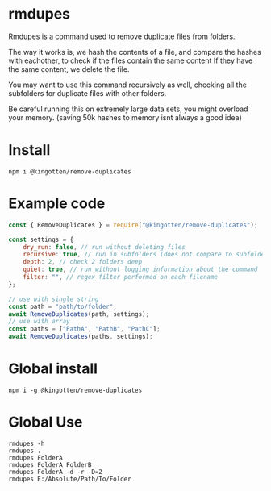 # rmdupes
Rmdupes is a command used to remove duplicate files from folders.

The way it works is, we hash the contents of a file, and compare the hashes with eachother, to check if the files contain the same content
If they have the same content, we delete the file.

You may want to use this command recursively as well, checking all the subfolders for duplicate files with other folders.

Be careful running this on extremely large data sets, you might overload your memory. (saving 50k hashes to memory isnt always a good idea)

# Install
`npm i @kingotten/remove-duplicates`

# Example code
```js
const { RemoveDuplicates } = require("@kingotten/remove-duplicates");

const settings = {
    dry_run: false, // run without deleting files
    recursive: true, // run in subfolders (does not compare to subfolders tho)
    depth: 2, // check 2 folders deep
    quiet: true, // run without logging information about the command
    filter: "", // regex filter performed on each filename
};

// use with single string
const path = "path/to/folder";
await RemoveDuplicates(path, settings);
// use with array
const paths = ["PathA", "PathB", "PathC"];
await RemoveDuplicates(paths, settings);
```

# Global install

`npm i -g @kingotten/remove-duplicates`

# Global Use
```
rmdupes -h
rmdupes .
rmdupes FolderA
rmdupes FolderA FolderB
rmdupes FolderA -d -r -D=2
rmdupes E:/Absolute/Path/To/Folder
```